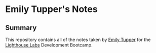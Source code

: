 # Emily Tupper's Notes
## Summary

 This repository contains all of the notes taken by [Emily Tupper](https://github.com/emtupp) for the [Lighthouse Labs](https://www.lighthouselabs.ca/) Development Bootcamp.